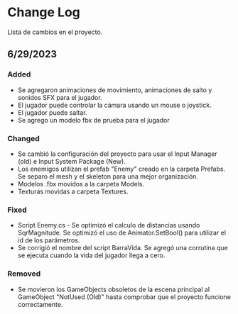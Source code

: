 # Change Log

Lista de cambios en el proyecto.

## 6/29/2023

### Added

- Se agregaron animaciones de movimiento, animaciones de salto y sonidos SFX para el jugador.
- El jugador puede controlar la cámara usando un mouse o joystick.
- El jugador puede saltar.
- Se agrego un modelo fbx de prueba para el jugador

### Changed

- Se cambió la configuración del proyecto para usar el Input Manager (old) e Input System Package (New).
- Los enemigos utilizan el prefab "Enemy" creado en la carpeta Prefabs. Se separo el mesh y el skeleton para una mejor organización.
- Modelos .fbx movidos a la carpeta Models.
- Texturas movidas a carpeta Textures.

### Fixed

- Script Enemy.cs - Se optimizó el calculo de distancias usando SqrMagnitude. Se optimizó el uso de Animator.SetBool() para utilizar el id de los parámetros.
- Se corrigió el nombre del script BarraVida. Se agregó una corrutina que se ejecuta cuando la vida del jugador llega a cero.

### Removed 
- Se movieron los GameObjects obsoletos de la escena principal al GameObject "NotUsed (Old)" hasta comprobar que el proyecto funcione correctamente.